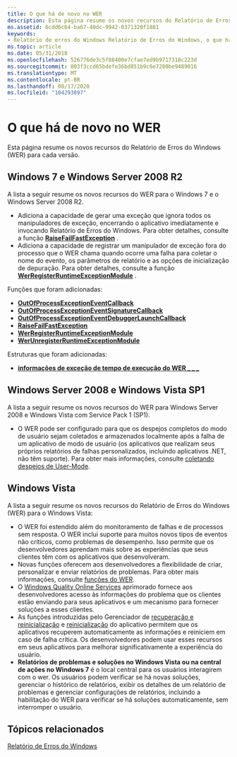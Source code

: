 ```yaml
---
title: O que há de novo no WER
description: Esta página resume os novos recursos do Relatório de Erros do Windows (WER) para cada versão.
ms.assetid: 6cdd6c64-ba67-40dc-9942-0371320f1881
keywords:
- Relatório de erros do Windows Relatório de Erros do Windows, o que há de novo
ms.topic: article
ms.date: 05/31/2018
ms.openlocfilehash: 526776de3c5f88400e7cfae7ed9b9717318c223d
ms.sourcegitcommit: 803f3ccd65bdefe36bd851b9c6e7280be9489016
ms.translationtype: MT
ms.contentlocale: pt-BR
ms.lasthandoff: 08/17/2020
ms.locfileid: "104293897"
---
```

# <a name="whats-new-in-wer"></a>O que há de novo no WER

Esta página resume os novos recursos do Relatório de Erros do Windows (WER) para cada versão.

## <a name="windows-7-and-windows-server-2008-r2"></a>Windows 7 e Windows Server 2008 R2

A lista a seguir resume os novos recursos do WER para o Windows 7 e o Windows Server 2008 R2.

-   Adiciona a capacidade de gerar uma exceção que ignora todos os manipuladores de exceção, encerrando o aplicativo imediatamente e invocando Relatório de Erros do Windows. Para obter detalhes, consulte a função [**RaiseFailFastException**](/previous-versions/dd408166(v=vs.85)) .
-   Adiciona a capacidade de registrar um manipulador de exceção fora do processo que o WER chama quando ocorre uma falha para coletar o nome do evento, os parâmetros de relatório e as opções de inicialização de depuração. Para obter detalhes, consulte a função [**WerRegisterRuntimeExceptionModule**](/windows/desktop/api/Werapi/nf-werapi-werregisterruntimeexceptionmodule) .

Funções que foram adicionadas:

-   [**OutOfProcessExceptionEventCallback**](/windows/desktop/api/Werapi/nc-werapi-pfn_wer_runtime_exception_event)
-   [**OutOfProcessExceptionEventSignatureCallback**](/windows/desktop/api/Werapi/nc-werapi-pfn_wer_runtime_exception_event_signature)
-   [**OutOfProcessExceptionEventDebuggerLaunchCallback**](/windows/desktop/api/Werapi/nc-werapi-pfn_wer_runtime_exception_debugger_launch)
-   [**RaiseFailFastException**](/previous-versions/dd408166(v=vs.85))
-   [**WerRegisterRuntimeExceptionModule**](/windows/desktop/api/Werapi/nf-werapi-werregisterruntimeexceptionmodule)
-   [**WerUnregisterRuntimeExceptionModule**](/windows/desktop/api/Werapi/nf-werapi-werunregisterruntimeexceptionmodule)

Estruturas que foram adicionadas:

-   [**informações de exceção de tempo de execução do WER \_ \_ \_**](/windows/desktop/api/Werapi/ns-werapi-wer_runtime_exception_information)

## <a name="windows-server-2008-and-windows-vista-sp1"></a>Windows Server 2008 e Windows Vista SP1

A lista a seguir resume os novos recursos do WER para Windows Server 2008 e Windows Vista com Service Pack 1 (SP1).

-   O WER pode ser configurado para que os despejos completos do modo de usuário sejam coletados e armazenados localmente após a falha de um aplicativo de modo de usuário (os aplicativos que realizam seus próprios relatórios de falhas personalizados, incluindo aplicativos .NET, não têm suporte). Para obter mais informações, consulte [coletando despejos de User-Mode](collecting-user-mode-dumps.md).

## <a name="windows-vista"></a>Windows Vista

A lista a seguir resume os novos recursos do Relatório de Erros do Windows (WER) para o Windows Vista:

-   O WER foi estendido além do monitoramento de falhas e de processos sem resposta. O WER inclui suporte para muitos novos tipos de eventos não críticos, como problemas de desempenho. Isso permite que os desenvolvedores aprendam mais sobre as experiências que seus clientes têm com os aplicativos que desenvolveram.
-   Novas funções oferecem aos desenvolvedores a flexibilidade de criar, personalizar e enviar relatórios de problemas. Para obter mais informações, consulte [funções do WER](wer-functions.md).
-   O [Windows Quality Online Services](https://www.microsoft.com/?ref=go) aprimorado fornece aos desenvolvedores acesso às informações do problema que os clientes estão enviando para seus aplicativos e um mecanismo para fornecer soluções a esses clientes.
-   As funções introduzidas pelo Gerenciador de [recuperação e reinicialização](/windows/desktop/Recovery/application-recovery-and-restart-portal) e [reinicialização](/windows/desktop/RstMgr/restart-manager-portal) do aplicativo permitem que os aplicativos recuperem automaticamente as informações e reiniciem em caso de falha crítica. Os desenvolvedores podem usar esses recursos em seus aplicativos para melhorar significativamente a experiência do usuário.
-   **Relatórios de problemas e soluções no Windows Vista ou na central de ações no Windows 7** é o local central para os usuários interagirem com o wer. Os usuários podem verificar se há novas soluções, gerenciar o histórico de relatórios, exibir os detalhes de um relatório de problemas e gerenciar configurações de relatórios, incluindo a habilitação do WER para verificar se há soluções automaticamente, sem interromper o usuário.

## <a name="related-topics"></a>Tópicos relacionados

<dl> <dt>

[Relatório de Erros do Windows](windows-error-reporting.md)
</dt> </dl>

 

 